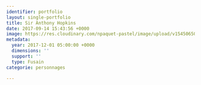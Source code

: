 ```yaml
---
identifier: portfolio
layout: single-portfolio
title: Sir Anthony Hopkins
date: 2017-09-14 15:43:56 +0000
image: https://res.cloudinary.com/npaquet-pastel/image/upload/v1545065057/DSC03250.jpg
metadata:
  year: 2017-12-01 05:00:00 +0000
  dimensions: ''
  support: ''
  type: Fusain
categorie: personnages

---
```

